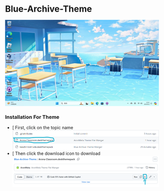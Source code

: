 # Blue-Archive-Theme
![AronMeta Desktop](https://github.com/AronMeta/Blue-Archive-Theme/blob/main/Sample%20Document/AronMeta%20Desktop.png)


### Installation For Theme
* [ First, click on the topic name
![Set For Arona Classroom](https://github.com/AronMeta/Blue-Archive-Theme/blob/main/Sample%20Document/Set%20For%20Arona%20Classroom.png)
* [ Then click the download icon to download
![Download File](https://github.com/AronMeta/Blue-Archive-Theme/blob/main/Sample%20Document/Download%20File.png)
